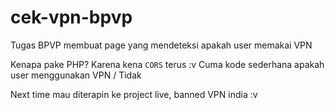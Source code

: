 # cek-vpn-bpvp
Tugas BPVP membuat page yang mendeteksi apakah user memakai VPN

Kenapa pake PHP? Karena kena ```CORS``` terus :v 
Cuma kode sederhana apakah user menggunakan VPN / Tidak

Next time mau diterapin ke project live, banned VPN india :v
